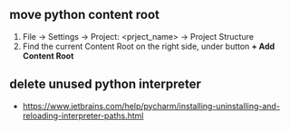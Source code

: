 ## move python content root
1. File -> Settings -> Project: <prject_name> -> Project Structure
1. Find the current Content Root on the right side, under button **+ Add Content Root**
## delete unused python interpreter
- https://www.jetbrains.com/help/pycharm/installing-uninstalling-and-reloading-interpreter-paths.html
